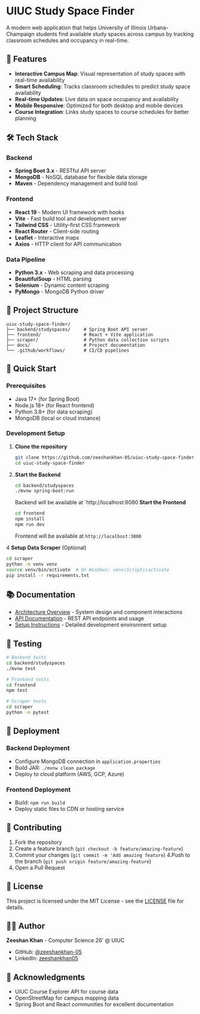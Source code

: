 # UIUC Study Space Finder

A modern web application that helps University of Illinois Urbana-Champaign students find available study spaces across campus by tracking classroom schedules and occupancy in real-time.

## 🚀 Features

- **Interactive Campus Map**: Visual representation of study spaces with real-time availability
- **Smart Scheduling**: Tracks classroom schedules to predict study space availability
- **Real-time Updates**: Live data on space occupancy and availability
- **Mobile Responsive**: Optimized for both desktop and mobile devices
- **Course Integration**: Links study spaces to course schedules for better planning

## 🛠️ Tech Stack

### Backend
- **Spring Boot 3.x** - RESTful API server
- **MongoDB** - NoSQL database for flexible data storage
- **Maven** - Dependency management and build tool

### Frontend
- **React 19** - Modern UI framework with hooks
- **Vite** - Fast build tool and development server
- **Tailwind CSS** - Utility-first CSS framework
- **React Router** - Client-side routing
- **Leaflet** - Interactive maps
- **Axios** - HTTP client for API communication

### Data Pipeline
- **Python 3.x** - Web scraping and data processing
- **BeautifulSoup** - HTML parsing
- **Selenium** - Dynamic content scraping
- **PyMongo** - MongoDB Python driver

## 📁 Project Structure

```
uiuc-study-space-finder/
├── backend/studyspaces/     # Spring Boot API server
├── frontend/                # React + Vite application
├── scraper/                 # Python data collection scripts
├── docs/                    # Project documentation
└── .github/workflows/       # CI/CD pipelines
```

## 🚀 Quick Start

### Prerequisites
- Java 17+ (for Spring Boot)
- Node.js 18+ (for React frontend)
- Python 3.8+ (for data scraping)
- MongoDB (local or cloud instance)

### Development Setup

1. **Clone the repository**
   ```bash
   git clone https://github.com/zeeshankhan-05/uiuc-study-space-finder.git
   cd uiuc-study-space-finder
   ```

2. **Start the Backend**
   ```bash
   cd backend/studyspaces
   ./mvnw spring-boot:run
   ```
   Backend will be available at `http://localhost:8080 **Start the Frontend**
   ```bash
   cd frontend
   npm install
   npm run dev
   ```
   Frontend will be available at `http://localhost:3000`

4 **Setup Data Scraper** (Optional)
   ```bash
   cd scraper
   python -m venv venv
   source venv/bin/activate  # On Windows: venv\Scripts\activate
   pip install -r requirements.txt
   ```

## 📚 Documentation

- [Architecture Overview](docs/architecture.md) - System design and component interactions
- [API Documentation](docs/api-documentation.md) - REST API endpoints and usage
- [Setup Instructions](docs/setup-instructions.md) - Detailed development environment setup

## 🧪 Testing

```bash
# Backend tests
cd backend/studyspaces
./mvnw test

# Frontend tests
cd frontend
npm test

# Scraper tests
cd scraper
python -m pytest
```

## 🚀 Deployment

### Backend Deployment
- Configure MongoDB connection in `application.properties`
- Build JAR: `./mvnw clean package`
- Deploy to cloud platform (AWS, GCP, Azure)

### Frontend Deployment
- Build: `npm run build`
- Deploy static files to CDN or hosting service

## 🤝 Contributing

1. Fork the repository
2. Create a feature branch (`git checkout -b feature/amazing-feature`)
3. Commit your changes (`git commit -m 'Add amazing feature`)
4.Push to the branch (`git push origin feature/amazing-feature`)
5. Open a Pull Request

## 📄 License

This project is licensed under the MIT License - see the [LICENSE](LICENSE) file for details.

## 👨‍💻 Author

**Zeeshan Khan** - Computer Science 26' @ UIUC

- GitHub: [@zeeshankhan-05](https://github.com/zeeshankhan-05)
- LinkedIn: [zeeshankhan05](https://www.linkedin.com/in/zeeshankhan05/)

## 🙏 Acknowledgments

- UIUC Course Explorer API for course data
- OpenStreetMap for campus mapping data
- Spring Boot and React communities for excellent documentation